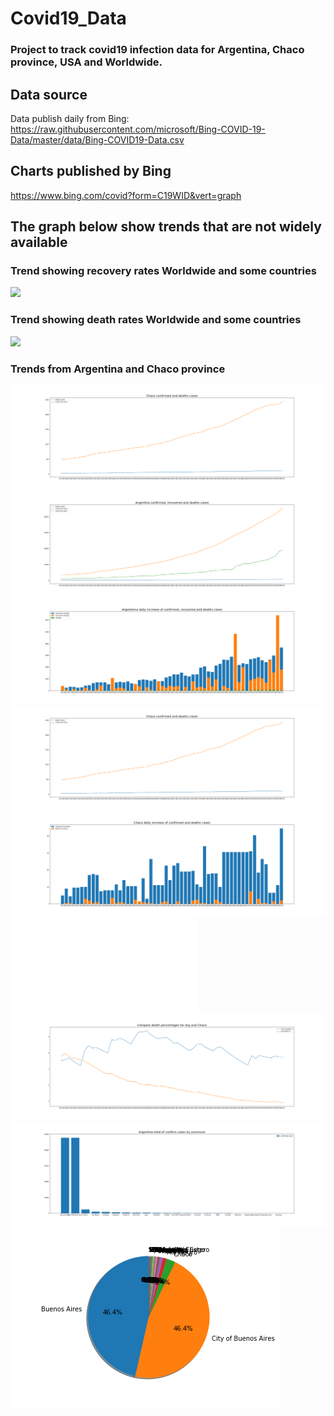 # Covid19_Data
### Project to track covid19 infection data for Argentina, Chaco province, USA and Worldwide.
## Data source
Data publish daily from Bing:
https://raw.githubusercontent.com/microsoft/Bing-COVID-19-Data/master/data/Bing-COVID19-Data.csv

## Charts published by Bing
https://www.bing.com/covid?form=C19WID&vert=graph

## The graph below show trends that are not widely available
### Trend showing recovery rates Worldwide and some countries
![](RecoveredRatesCountries.png)
### Trend showing death rates Worldwide and some countries
![](DeathRatesCountries.png)
### Trends from Argentina and Chaco province
![](OfficialGraph/ChacoData.png)
![](OfficialGraph/ArgData.png)
![](OfficialGraph/ArgDataBar.png)
![](OfficialGraph/ChacoData.png)
![](OfficialGraph/ChacoDataBar.png)
![](OfficialGraph/Charts.pdf)
![](OfficialGraph/DeathPerArgChaco.png)
![](OfficialGraph/ProvincesBar.png)
![](OfficialGraph/ProvincesPie.png)
